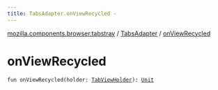 ```yaml
---
title: TabsAdapter.onViewRecycled - 
---
```


[mozilla.components.browser.tabstray](../index.html) / [TabsAdapter](index.html) / [onViewRecycled](./on-view-recycled.html)

# onViewRecycled

`fun onViewRecycled(holder: `[`TabViewHolder`](../-tab-view-holder/index.html)`): `[`Unit`](https://kotlinlang.org/api/latest/jvm/stdlib/kotlin/-unit/index.html)